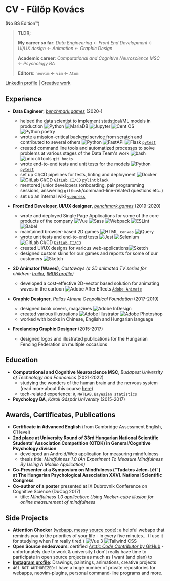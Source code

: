 # CV - Fülöp Kovács

(No BS Edition&trade;)

> **TLDR;**
>
> **My career so far**: _Data Engineering_ ← _Front End Development_ ← _UI/UX design_ ← _Animation_ ← _Graphic Design_
>
> **Academic career**: _Computational and Cognitive Neuroscience MSC_ ← _Psychology BA_
>
> **Editors**: `neovim` ← `vim` &larr; `Atom`

[LinkedIn profile](https://www.linkedin.com/in/fulop-kovacs/) | [Creative work](https://www.behance.net/gallery/132579721/Creative-Portfolio)

## Experience

- **Data Engineer**, [_benchmark.games_](https://www.benchmark.games/) (2020-)

  - helped the data scientist to implement statistical/ML models in production ![Python](https://img.shields.io/badge/Python-3776AB?style=for-the-badge&logo=python&logoColor=white) ![MariaDB](https://img.shields.io/badge/MariaDB-003545?style=for-the-badge&logo=mariadb&logoColor=white) ![Jupyter](https://img.shields.io/badge/Jupyter-F37626.svg?&style=for-the-badge&logo=Jupyter&logoColor=white) ![Cent OS](https://img.shields.io/badge/Cent%20OS-262577?style=for-the-badge&logo=CentOS&logoColor=white) ![`Python poetry`](https://python-poetry.org/)
  - wrote a mission-critical backend service from scratch and contributed to several others ![Python](https://img.shields.io/badge/Python-3776AB?style=for-the-badge&logo=python&logoColor=white) ![FastAPI](https://img.shields.io/badge/fastapi-109989?style=for-the-badge&logo=FASTAPI&logoColor=white) ![Flask](https://img.shields.io/badge/Flask-000000?style=for-the-badge&logo=flask&logoColor=white) [`pytest`](https://docs.pytest.org/en/6.2.x/)
  - created command line tools and automatized processes to solve problems at various stages of the Data Team's work ![bash](https://img.shields.io/badge/GNU%20Bash-4EAA25?style=for-the-badge&logo=GNU%20Bash&logoColor=white) ![unix cli tools](https://img.shields.io/badge/Shell_Script-121011?style=for-the-badge&logo=gnu-bash&logoColor=white) `git hooks`
  - wrote end-to-end tests and unit tests for the models ![Python](https://img.shields.io/badge/Python-3776AB?style=for-the-badge&logo=python&logoColor=white) [`pytest`](https://docs.pytest.org/en/6.2.x/)
  - set up CI/CD pipelines for tests, linting and deployment ![Docker](https://img.shields.io/badge/Docker-2CA5E0?style=for-the-badge&logo=docker&logoColor=white) ![GitLab CI/CD](https://img.shields.io/badge/GitLab-330F63?style=for-the-badge&logo=gitlab&logoColor=white) [`GitLab CI/CD`](https://docs.gitlab.com/ee/ci/) [`pylint`](https://pylint.org/) [`black`](https://github.com/psf/black)
  - mentored junior developers (onboarding, pair programming sessions, answering `git`/`bash`/command-line-related questions etc..)
  - set up an internal wiki [`vuepress`](https://vuepress.vuejs.org/)

- **Front End Developer, UI/UX designer**, [_benchmark.games_](https://www.benchmark.games/) (2019-2020)

  - wrote and deployed Single Page Applications for some of the core products of the company ![Vue](https://img.shields.io/badge/Vue.js-35495E?style=for-the-badge&logo=vuedotjs&logoColor=4FC08D) ![Sass](https://img.shields.io/badge/Sass-CC6699?style=for-the-badge&logo=sass&logoColor=white) ![Webpack](https://img.shields.io/badge/Webpack-8DD6F9?style=for-the-badge&logo=Webpack&logoColor=white) ![ESLint](https://img.shields.io/badge/eslint-3A33D1?style=for-the-badge&logo=eslint&logoColor=white) ![Babel](https://img.shields.io/badge/Babel-F9DC3E?style=for-the-badge&logo=babel&logoColor=white)
  - maintained browser-based 2D games ![HTML](https://img.shields.io/badge/HTML5-E34F26?style=for-the-badge&logo=html5&logoColor=white)` canvas` ![jQuery](https://img.shields.io/badge/jQuery-0769AD?style=for-the-badge&logo=jquery&logoColor=white)
  - wrote unit tests and end-to-end tests ![Jest](https://img.shields.io/badge/Jest-C21325?style=for-the-badge&logo=jest&logoColor=white) ![Selenium](https://img.shields.io/badge/Selenium-43B02A?style=for-the-badge&logo=Selenium&logoColor=white) ![GitLab CI/CD](https://img.shields.io/badge/GitLab-330F63?style=for-the-badge&logo=gitlab&logoColor=white) [`GitLab CI/CD`](https://docs.gitlab.com/ee/ci/)
  - created UI/UX designs for various web-applications![Sketch](https://img.shields.io/badge/Sketch-FFB387?style=for-the-badge&logo=sketch&logoColor=black)
  - designed custom skins for our games and reports for some of our customers ![Sketch](https://img.shields.io/badge/Sketch-FFB387?style=for-the-badge&logo=sketch&logoColor=black)

- **2D Animator (Waves)**, _Castaways (a 2D animated TV series for children: [trailer](https://www.youtube.com/watch?v=KAigE9QSL0s), [IMDB profile](https://www.imdb.com/title/tt6451356))_

  - developed a cost-effective 2D-vector based solution for animating waves in the cartoon ![Adobe After Effects](https://img.shields.io/badge/Adobe-After%20Effects-CF96FD?style=for-the-badge&logo=Adobe-After-Effects&labelColor=393665&logoWidth=15) [`Adobe Animate`](https://www.adobe.com/products/animate.html)

- **Graphic Designer**, _Pallas Athene Geopolitical Foundation_ (2017-2019)

  - designed book covers, magazines ![Adobe InDesign](https://img.shields.io/badge/Adobe%20InDesign-FF3366?style=for-the-badge&logo=Adobe%20InDesign&logoColor=white)
  - created various illustrations ![Adobe Illustrator](https://img.shields.io/badge/Adobe%20Illustrator-FF9A00?style=for-the-badge&logo=adobe%20illustrator&logoColor=white) ![Adobe Photoshop](https://img.shields.io/badge/Adobe-Photoshop-31A8FF?style=for-the-badge&logo=Adobe-Photoshop&labelColor=0a446b&logoWidth=15)
  - worked with books in Chinese, English and Hungarian language

- **Freelancing Graphic Designer** (2015-2017)

  - designed logos and illustrated publications for the Hungarian Fencing Federation on multiple occasions

## Education

- **Computational and Cognitive Neuroscience MSC**, _Budapest University of Technology and Economics_ (2021-2022)
  - studying the wonders of the human brain and the nervous system (read more about this course [here](http://www.cogsci.bme.hu/~ktkuser/master_CogSci_eng/))
  - tech-related experience: `R`, `MATLAB`, `Bayesian statistics`
- **Psychology BA**, _Károli Gáspár University_ (2015-2017)

## Awards, Certificates, Publications

- **Certificate in Advanced English** (from Cambridge Assessment English, C1 level)
- **2nd place at University Round of 33rd Hungarian National Scientific Students' Association Competition (OTDK) in General/Cognitive Psychology division**
  - developed an Android/Web application for measuring mindfulness
  - thesis title: _Mindfulness 1.0 (An Experiment To Measure Mindfulness By Using A Mobile Application)_
- **Co-Presenter at a Symposium on Mindfulness ("Tudatos Jelen-Lét") at The Hungarian Psychological Association XXVI. National Scientific Congress**
- **Co-author of a poster** presented at IX Dubrovnik Conference on Cognitive Science (DuCog 2017)
  - title: _Mindfulness 1.0 application: Using Necker-cube illusion for online measurement of mindfulness_

## Side Projects

- **Attention Checker** ([webapp](https://fulopkovacs.gitlab.io/attention-check/), [messy source code](https://gitlab.com/fulopkovacs/attention-check)): a helpful webapp that reminds you to the priorities of your life - in every five minutes... (I use it for studying when I'm really tired.) ![Vue 3](https://img.shields.io/badge/Vue.js-35495E?style=for-the-badge&logo=vuedotjs&logoColor=4FC08D) ![Tailwind CSS](https://img.shields.io/badge/Tailwind_CSS-38B2AC?style=for-the-badge&logo=tailwind-css&logoColor=white)
- **Open Source endeavours**: certified [_Arctic Code Contributor_ by GitHub](https://github.com/fulopkovacs) - unfortunately due to work & university I don't really have time to participate in open source projects as much as I want (and plan) to
- [**Instagram profile**](https://www.instagram.com/fulopkovacs/): Drawings, paintings, animations, creative projects
- `401 NOT AUTHORIZED`: I have a huge number of private repositories for webapps, neovim-plugins, personal command-line programs and more.
